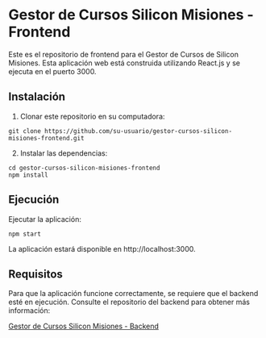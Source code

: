 # Gestor de Cursos Silicon Misiones - Frontend

Este es el repositorio de frontend para el Gestor de Cursos de Silicon Misiones. Esta aplicación web está construida utilizando React.js y se ejecuta en el puerto 3000.

## Instalación

1. Clonar este repositorio en su computadora:

```
git clone https://github.com/su-usuario/gestor-cursos-silicon-misiones-frontend.git
```

2. Instalar las dependencias:

```
cd gestor-cursos-silicon-misiones-frontend
npm install
```

## Ejecución

Ejecutar la aplicación:

```
npm start
```

La aplicación estará disponible en http://localhost:3000.

## Requisitos

Para que la aplicación funcione correctamente, se requiere que el backend esté en ejecución. Consulte el repositorio del backend para obtener más información:

[Gestor de Cursos Silicon Misiones - Backend](https://github.com/su-usuario/gestor-cursos-silicon-misiones-backend)
